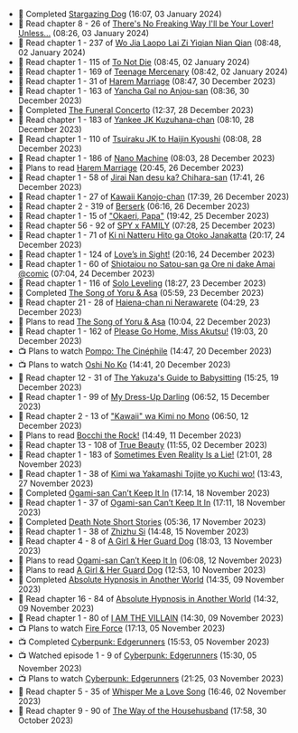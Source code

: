 <!-- ANILIST_ACTIVITY:start -->

-   📖 Completed [Stargazing Dog](https://anilist.co/manga/51467) (16:07, 03 January 2024)
-   📖 Read chapter 8 - 26 of [There's No Freaking Way I'll be Your Lover! Unless...](https://anilist.co/manga/119650) (08:26, 03 January 2024)
-   📖 Read chapter 1 - 237 of [Wo Jia Laopo Lai Zi Yiqian Nian Qian](https://anilist.co/manga/146267) (08:48, 02 January 2024)
-   📖 Read chapter 1 - 115 of [To Not Die](https://anilist.co/manga/136099) (08:45, 02 January 2024)
-   📖 Read chapter 1 - 169 of [Teenage Mercenary](https://anilist.co/manga/126297) (08:42, 02 January 2024)
-   📖 Read chapter 1 - 31 of [Harem Marriage](https://anilist.co/manga/86283) (08:47, 30 December 2023)
-   📖 Read chapter 1 - 163 of [Yancha Gal no Anjou-san](https://anilist.co/manga/101315) (08:36, 30 December 2023)
-   📖 Completed [The Funeral Concerto](https://anilist.co/manga/136506) (12:37, 28 December 2023)
-   📖 Read chapter 1 - 183 of [Yankee JK Kuzuhana-chan](https://anilist.co/manga/116822) (08:10, 28 December 2023)
-   📖 Read chapter 1 - 110 of [Tsuiraku JK to Haijin Kyoushi](https://anilist.co/manga/99737) (08:08, 28 December 2023)
-   📖 Read chapter 1 - 186 of [Nano Machine](https://anilist.co/manga/120980) (08:03, 28 December 2023)
-   📖 Plans to read [Harem Marriage](https://anilist.co/manga/86283) (20:45, 26 December 2023)
-   📖 Read chapter 1 - 58 of [Jirai Nan desu ka? Chihara-san](https://anilist.co/manga/137714) (17:41, 26 December 2023)
-   📖 Read chapter 1 - 27 of [Kawaii Kanojo-chan](https://anilist.co/manga/144155) (17:39, 26 December 2023)
-   📖 Read chapter 2 - 319 of [Berserk](https://anilist.co/manga/30002) (06:16, 26 December 2023)
-   📖 Read chapter 1 - 15 of ["Okaeri, Papa"](https://anilist.co/manga/154376) (19:42, 25 December 2023)
-   📖 Read chapter 56 - 92 of [SPY x FAMILY](https://anilist.co/manga/108556) (07:28, 25 December 2023)
-   📖 Read chapter 1 - 71 of [Ki ni Natteru Hito ga Otoko Janakatta](https://anilist.co/manga/149544) (20:17, 24 December 2023)
-   📖 Read chapter 1 - 124 of [Love’s in Sight!](https://anilist.co/manga/107445) (20:16, 24 December 2023)
-   📖 Read chapter 1 - 60 of [Shiotaiou no Satou-san ga Ore ni dake Amai @comic](https://anilist.co/manga/123130) (07:04, 24 December 2023)
-   📖 Read chapter 1 - 116 of [Solo Leveling](https://anilist.co/manga/105398) (18:27, 23 December 2023)
-   📖 Completed [The Song of Yoru & Asa](https://anilist.co/manga/86364) (05:59, 23 December 2023)
-   📖 Read chapter 21 - 28 of [Haiena-chan ni Nerawarete](https://anilist.co/manga/170235) (04:29, 23 December 2023)
-   📖 Plans to read [The Song of Yoru & Asa](https://anilist.co/manga/86364) (10:04, 22 December 2023)
-   📖 Read chapter 1 - 162 of [Please Go Home, Miss Akutsu!](https://anilist.co/manga/113501) (19:03, 20 December 2023)
-   📺 Plans to watch [Pompo: The Cinéphile](https://anilist.co/anime/99900) (14:47, 20 December 2023)
-   📺 Plans to watch [Oshi No Ko](https://anilist.co/anime/150672) (14:41, 20 December 2023)
-   📖 Read chapter 12 - 31 of [The Yakuza's Guide to Babysitting](https://anilist.co/manga/107896) (15:25, 19 December 2023)
-   📖 Read chapter 1 - 99 of [My Dress-Up Darling](https://anilist.co/manga/101583) (06:52, 15 December 2023)
-   📖 Read chapter 2 - 13 of ["Kawaii" wa Kimi no Mono](https://anilist.co/manga/121251) (06:50, 12 December 2023)
-   📖 Plans to read [Bocchi the Rock!](https://anilist.co/manga/111258) (14:49, 11 December 2023)
-   📖 Read chapter 13 - 108 of [True Beauty](https://anilist.co/manga/103995) (11:55, 02 December 2023)
-   📖 Read chapter 1 - 183 of [Sometimes Even Reality Is a Lie!](https://anilist.co/manga/113076) (21:01, 28 November 2023)
-   📖 Read chapter 1 - 38 of [Kimi wa Yakamashi Tojite yo Kuchi wo!](https://anilist.co/manga/149337) (13:43, 27 November 2023)
-   📖 Completed [Ogami-san Can’t Keep It In](https://anilist.co/manga/101755) (17:14, 18 November 2023)
-   📖 Read chapter 1 - 37 of [Ogami-san Can’t Keep It In](https://anilist.co/manga/101755) (17:11, 18 November 2023)
-   📖 Completed [Death Note Short Stories](https://anilist.co/manga/127819) (05:36, 17 November 2023)
-   📖 Read chapter 1 - 38 of [Zhizhu Si](https://anilist.co/manga/161716) (14:48, 15 November 2023)
-   📖 Read chapter 4 - 8 of [A Girl & Her Guard Dog](https://anilist.co/manga/106315) (18:03, 13 November 2023)
-   📖 Plans to read [Ogami-san Can’t Keep It In](https://anilist.co/manga/101755) (06:08, 12 November 2023)
-   📖 Plans to read [A Girl & Her Guard Dog](https://anilist.co/manga/106315) (12:53, 10 November 2023)
-   📖 Completed [Absolute Hypnosis in Another World](https://anilist.co/manga/145575) (14:35, 09 November 2023)
-   📖 Read chapter 16 - 84 of [Absolute Hypnosis in Another World](https://anilist.co/manga/145575) (14:32, 09 November 2023)
-   📖 Read chapter 1 - 80 of [I AM THE VILLAIN](https://anilist.co/manga/145498) (14:30, 09 November 2023)
-   📺 Plans to watch [Fire Force](https://anilist.co/anime/105310) (17:13, 05 November 2023)
-   📺 Completed [Cyberpunk: Edgerunners](https://anilist.co/anime/120377) (15:53, 05 November 2023)
-   📺 Watched episode 1 - 9 of [Cyberpunk: Edgerunners](https://anilist.co/anime/120377) (15:30, 05 November 2023)
-   📺 Plans to watch [Cyberpunk: Edgerunners](https://anilist.co/anime/120377) (21:25, 03 November 2023)
-   📖 Read chapter 5 - 35 of [Whisper Me a Love Song](https://anilist.co/manga/107987) (16:46, 02 November 2023)
-   📖 Read chapter 9 - 90 of [The Way of the Househusband](https://anilist.co/manga/101233) (17:58, 30 October 2023)

<!-- ANILIST_ACTIVITY:end -->
